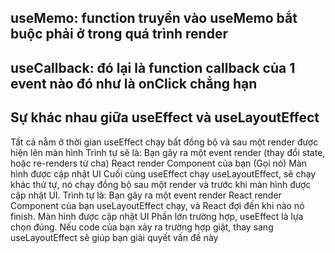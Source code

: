 ## useMemo: function truyền vào useMemo bắt buộc phải ở trong quá trình render
## useCallback: đó lại là function callback của 1 event nào đó như là onClick chẳng hạn
## Sự khác nhau giữa useEffect và useLayoutEffect
  Tất cả nằm ở thời gian
  useEffect chạy bất đồng bộ và sau một render được hiện lên màn hình
  Trình tự sẽ là:
  Bạn gây ra một event render (thay đổi state, hoặc re-renders từ cha)
  React render Component của bạn (Gọi nó)
  Màn hình được cập nhật UI
  Cuối cùng useEffect chạy
  useLayoutEffect, sẽ chạy khác thứ tự, nó chạy đồng bộ sau một render và trước khi màn hình được cập nhật UI. Trình tự là:
  Bạn gây ra một event render
  React render Component của bạn
  useLayoutEffect chạy, và React đợi đến khi nào nó finish.
  Màn hình được cập nhật UI
  Phần lớn trường hợp, useEffect là lựa chọn đúng. Nếu code của bạn xảy ra trường hợp giật, thay sang useLayoutEffect sẽ giúp bạn giải quyết vấn đề này
